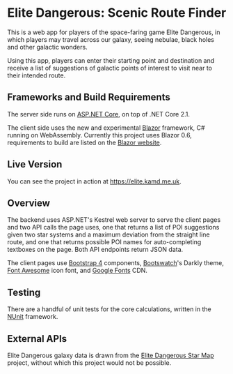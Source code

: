 
# Elite Dangerous: Scenic Route Finder

This is a web app for players of the space-faring game Elite Dangerous, in which
players may travel across our galaxy, seeing nebulae, black holes and other
galactic wonders.

Using this app, players can enter their starting point and destination and 
receive a list of suggestions of galactic points of interest to visit near to their
intended route.

## Frameworks and Build Requirements

The server side runs on [ASP.NET Core](https://github.com/aspnet/Home), on
top of .NET Core 2.1.

The client side uses the new and experimental [Blazor](https://blazor.net/) framework,
 C# running on WebAssembly. Currently this project uses Blazor 0.6,
requirements to build are listed on the [Blazor website](https://blazor.net/docs/get-started.html).

## Live Version

You can see the project in action at https://elite.kamd.me.uk.

## Overview

The backend uses ASP.NET's Kestrel web server to serve the client pages and two
API calls the page uses, one that returns a list of POI suggestions given two
star systems and a maximum deviation from the straight line route, and one that
returns possible POI names for auto-completing textboxes on the page. Both API
endpoints return JSON data.

The client pages use [Bootstrap 4](https://getbootstrap.com/) components,
[Bootswatch](https://bootswatch.com/)'s Darkly theme, [Font Awesome](https://fontawesome.com/)
icon font, and [Google Fonts](https://fonts.google.com/) CDN.

## Testing

There are a handful of unit tests for the core calculations, written in
the [NUnit](http://nunit.org/) framework.

## External APIs

Elite Dangerous galaxy data is drawn from the [Elite Dangerous Star Map](https://www.edsm.net/)
project, without which this project would not be possible.
